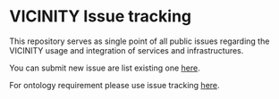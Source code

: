 # VICINITY Issue tracking
This repository serves as single point of all public issues regarding the VICINITY usage and integration of services and infrastructures.

You can submit new issue are list existing one [here](https://github.com/vicinityh2020/issue-tracking/issues).

For ontology requirement please use issue tracking [here](https://github.com/mariapoveda/vicinity-ontology-adapters/issues).

